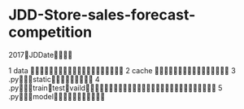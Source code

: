 # JDD-Store-sales-forecast-competition
2017JDDate

1 data 
2 cache 
3 .pystatic
4 .pytraintestvaild
5 .pymodel